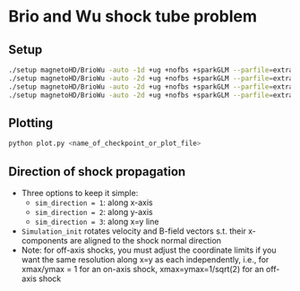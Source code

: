 # Brio and  Wu shock tube problem

## Setup

```bash
./setup magnetoHD/BrioWu -auto -1d +ug +nofbs +sparkGLM --parfile=extraParfiles/briowu_1d.par    # 1D along x-axis
./setup magnetoHD/BrioWu -auto -2d +ug +nofbs +sparkGLM --parfile=extraParfiles/briowu_2d_x.par  # 2D along x-axis
./setup magnetoHD/BrioWu -auto -2d +ug +nofbs +sparkGLM --parfile=extraParfiles/briowu_2d_y.par  # 2D along y-axis
./setup magnetoHD/BrioWu -auto -2d +ug +nofbs +sparkGLM --parfile=extraParfiles/briowu_2d_xy.par # 2D along x=y
```

## Plotting

```bash
python plot.py <name_of_checkpoint_or_plot_file>
```

## Direction of shock propagation

- Three options to keep it simple:
  - `sim_direction = 1`: along x-axis
  - `sim_direction = 2`: along y-axis
  - `sim_direction = 3`: along x=y line
- `Simulation_init` rotates velocity and B-field vectors s.t. their x-components are aligned to the shock normal direction
- Note: for off-axis shocks, you must adjust the coordinate limits if you want the same resolution along x=y as each independently, i.e., for xmax/ymax = 1 for an on-axis shock, xmax=ymax=1/sqrt(2) for an off-axis shock
